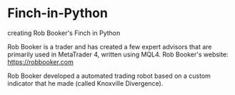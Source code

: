 # Finch-in-Python
creating Rob Booker's Finch in Python

Rob Booker is a trader and has created a few expert advisors that are primarily used in MetaTrader 4, written using MQL4.
Rob Booker's website: https://robbooker.com

Rob Booker developed a automated trading robot based on a custom indicator that he made (called Knoxville Divergence).
